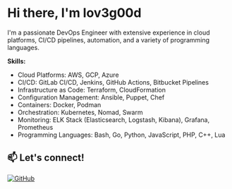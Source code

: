 # Hi there, I'm lov3g00d 

I'm a passionate DevOps Engineer with extensive experience in cloud platforms, CI/CD pipelines, automation, and a variety of programming languages. 

 **Skills:**
- Cloud Platforms: AWS, GCP, Azure
- CI/CD: GitLab CI/CD, Jenkins, GitHub Actions, Bitbucket Pipelines
- Infrastructure as Code: Terraform, CloudFormation
- Configuration Management: Ansible, Puppet, Chef
- Containers: Docker, Podman
- Orchestration: Kubernetes, Nomad, Swarm 
- Monitoring: ELK Stack (Elasticsearch, Logstash, Kibana), Grafana, Prometheus
- Programming Languages: Bash, Go, Python, JavaScript, PHP, C++, Lua

## 📫 Let's connect!
[![GitHub](https://img.shields.io/badge/-GitHub-black?style=flat&logo=Github&logoColor=white)](https://github.com/lov3g00d)


